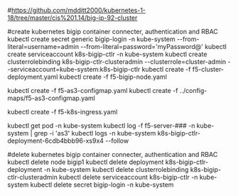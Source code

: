 #https://github.com/mdditt2000/kubernetes-1-18/tree/master/cis%201.14/big-ip-92-cluster


#create kubernetes bigip container connecter, authentication and RBAC
kubectl create secret generic bigip-login -n kube-system --from-literal=username=admin --from-literal=password='myPassword@'
kubectl create serviceaccount k8s-bigip-ctlr -n kube-system
kubectl create clusterrolebinding k8s-bigip-ctlr-clusteradmin --clusterrole=cluster-admin --serviceaccount=kube-system:k8s-bigip-ctlr
kubectl create -f f5-cluster-deployment.yaml
kubectl create -f f5-bigip-node.yaml


kubectl create -f f5-as3-configmap.yaml
kubectl create -f ../config-maps/f5-as3-configmap.yaml

kubectl create -f f5-k8s-ingress.yaml

kubectl get pod -n kube-system
kubectl log -f f5-server-### -n kube-system | grep -i 'as3'
kubectl logs -n kube-system k8s-bigip-ctlr-deployment-6cdb4bbb96-xs9x4 --follow

#delete kubernetes bigip container connecter, authentication and RBAC 
kubectl delete node bigip1
kubectl delete deployment k8s-bigip-ctlr-deployment -n kube-system
kubectl delete clusterrolebinding k8s-bigip-ctlr-clusteradmin
kubectl delete serviceaccount k8s-bigip-ctlr -n kube-system
kubectl delete secret bigip-login -n kube-system

